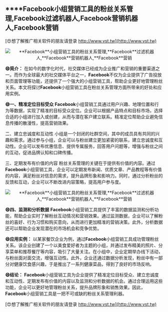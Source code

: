 ## ****Facebook**小组营销工具的粉丝关系管理,**Facebook**过滤机器人,**Facebook**营销机器人,**Facebook**营销**

[😍想了解推广相关软件的朋友请登录 http://www.vst.tw](http://www.vst.tw)

 <center><img src="https://vst.tw/MP4/tuiguang/png/5.png" alt="**Facebook**小组营销工具的粉丝关系管理,**Facebook**过滤机器人,**Facebook**营销机器人,**Facebook**营销"></center>

**😄简介：**
在如今的数字化时代，社交媒体已经成为企业推广和营销的重要渠道之一。而作为全球最大的社交媒体平台之一，**Facebook**不仅为企业提供了广告投放和页面管理等功能，还提供了一个强大的小组营销工具，帮助企业更好地管理粉丝关系。本文将探讨**Facebook**小组营销工具在粉丝关系管理方面所带来的好处和应用实例。

**😄一、精准定位目标受众**
**Facebook**小组营销工具通过用户兴趣、地理位置和行为等数据，实现了精准的目标受众定位。企业可以根据产品特点和目标市场，选择合适的小组进行加入或创建，从而与潜在客户建立联系。精准定位帮助企业避免信息传播的散漫性，提高营销效果。

二、建立忠诚度和互动性
小组是一个封闭的社群空间，其中的成员具有共同的兴趣和需求。通过参与小组，企业可以与粉丝建立更加紧密的联系，建立忠诚度和互动性。企业可以发布优惠信息、提供专属服务，回答用户问题等，增强与粉丝之间的互动，促进品牌认知和口碑传播。

三、定期发布有价值的内容
粉丝关系管理的关键在于提供有价值的内容。通过**Facebook**小组营销工具，企业可以定期发布新闻、优质文章、产品教程等有价值的内容，满足粉丝对信息的需求，提升品牌形象和影响力。同时，通过分析粉丝的反馈和互动，企业可以不断改进内容策略，提高用户参与度。

 <center><img src="https://vst.tw/MP4/tuiguang/png/2.png" alt="**Facebook**小组营销工具的粉丝关系管理,**Facebook**过滤机器人,**Facebook**营销机器人,**Facebook**营销"></center>

**😄四、监测和分析数据**
**Facebook**小组营销工具提供了丰富的数据监测和分析功能，帮助企业实时了解粉丝互动情况和营销效果。通过监测数据，企业可以了解粉丝的喜好、行为习惯和购买意向，从而进行更加精准的营销决策。此外，分析数据还可以帮助企业发现潜在的市场机会和竞争优势。

**😄应用实例：**
以某家餐饮企业为例，通过**Facebook**小组营销工具成功管理粉丝关系。该企业创建了一个以美食爱好者为主题的小组，并通过发布精美的照片、分享菜单和推荐餐厅等内容，吸引了大量关注。在小组中，企业定期举办线下活动，与粉丝面对面交流，增强互动性。此外，企业还通过数据分析发现，粉丝中有一部分对健康饮食感兴趣，于是推出了一系列健康菜品，得到了良好的市场反响。

**😄结论：**
**Facebook**小组营销工具为企业提供了精准定位目标受众、建立忠诚度和互动性、定期发布有价值的内容以及监测和分析数据的机会。通过合理运用这些功能，企业可以更好地管理粉丝关系，提升品牌形象和销售效果。因此，**Facebook**小组营销工具是一把不可或缺的粉丝关系管理利器。

[😍想了解推广相关软件的朋友请登录 http://www.vst.tw](http://www.vst.tw)



